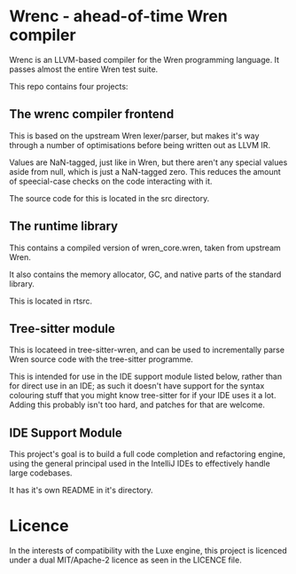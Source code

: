 # Wrenc - ahead-of-time Wren compiler

Wrenc is an LLVM-based compiler for the Wren programming language. It passes
almost the entire Wren test suite.

This repo contains four projects:

## The wrenc compiler frontend

This is based on the upstream Wren lexer/parser, but makes it's way through
a number of optimisations before being written out as LLVM IR.

Values are NaN-tagged, just like in Wren, but there aren't any special values
aside from null, which is just a NaN-tagged zero. This reduces the amount
of speecial-case checks on the code interacting with it.

The source code for this is located in the src directory.

## The runtime library

This contains a compiled version of wren_core.wren, taken from upstream Wren.

It also contains the memory allocator, GC, and native parts of the standard library.

This is located in rtsrc.

## Tree-sitter module

This is locateed in tree-sitter-wren, and can be used to incrementally parse
Wren source code with the tree-sitter programme.

This is intended for use in the IDE support module listed below, rather than for
direct use in an IDE; as such it doesn't have support for the syntax colouring
stuff that you might know tree-sitter for if your IDE uses it a lot. Adding this
probably isn't too hard, and patches for that are welcome.

## IDE Support Module

This project's goal is to build a full code completion and refactoring engine,
using the general principal used in the IntelliJ IDEs to effectively handle
large codebases.

It has it's own README in it's directory.

# Licence

In the interests of compatibility with the Luxe engine, this project is licenced
under a dual MIT/Apache-2 licence as seen in the LICENCE file.
